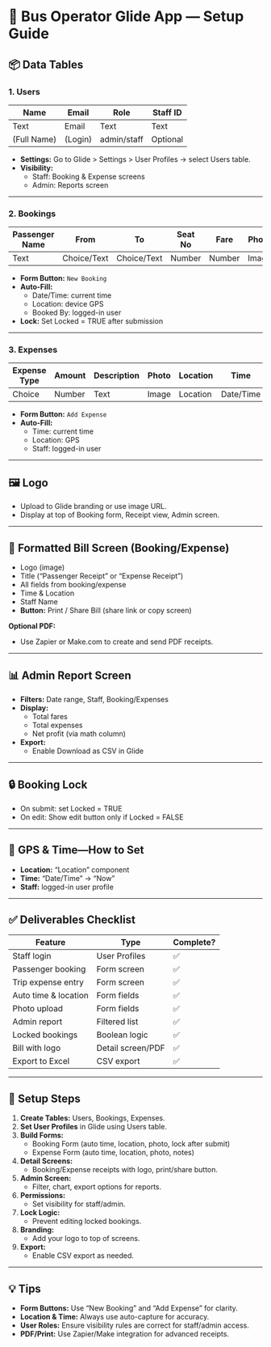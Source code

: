 # 🚌 Bus Operator Glide App — Setup Guide

## 📦 Data Tables

### 1. Users
| Name      | Email      | Role   | Staff ID   |
|-----------|------------|--------|------------|
| Text      | Email      | Text   | Text       |
| (Full Name) | (Login)  | admin/staff | Optional  |

- **Settings:** Go to Glide > Settings > User Profiles → select Users table.
- **Visibility:**  
  - Staff: Booking & Expense screens  
  - Admin: Reports screen

---

### 2. Bookings
| Passenger Name | From  | To    | Seat No | Fare | Photo | Location | Time | Booked By | Locked |
|----------------|-------|-------|---------|------|-------|----------|------|-----------|--------|
| Text           | Choice/Text | Choice/Text | Number  | Number | Image | Location | Date/Time | Email | Boolean |

- **Form Button:** `New Booking`
- **Auto-Fill:**  
  - Date/Time: current time  
  - Location: device GPS  
  - Booked By: logged-in user  
- **Lock:** Set Locked = TRUE after submission

---

### 3. Expenses
| Expense Type | Amount | Description | Photo | Location | Time | Staff |
|--------------|--------|-------------|-------|----------|------|-------|
| Choice       | Number | Text        | Image | Location | Date/Time | Email |

- **Form Button:** `Add Expense`
- **Auto-Fill:**  
  - Time: current time  
  - Location: GPS  
  - Staff: logged-in user

---

## 🖼️ Logo
- Upload to Glide branding or use image URL.
- Display at top of Booking form, Receipt view, Admin screen.

---

## 🧾 Formatted Bill Screen (Booking/Expense)
- Logo (image)
- Title (“Passenger Receipt” or “Expense Receipt”)
- All fields from booking/expense
- Time & Location
- Staff Name
- **Button:** Print / Share Bill (share link or copy screen)

**Optional PDF:**
- Use Zapier or Make.com to create and send PDF receipts.

---

## 📊 Admin Report Screen
- **Filters:** Date range, Staff, Booking/Expenses
- **Display:**  
  - Total fares  
  - Total expenses  
  - Net profit (via math column)
- **Export:**  
  - Enable Download as CSV in Glide

---

## 🔒 Booking Lock
- On submit: set Locked = TRUE
- On edit: Show edit button only if Locked = FALSE

---

## 📍 GPS & Time—How to Set
- **Location:** “Location” component
- **Time:** “Date/Time” → “Now”
- **Staff:** logged-in user profile

---

## ✅ Deliverables Checklist
| Feature                   | Type              | Complete? |
|---------------------------|-------------------|-----------|
| Staff login               | User Profiles     | ✅        |
| Passenger booking         | Form screen       | ✅        |
| Trip expense entry        | Form screen       | ✅        |
| Auto time & location      | Form fields       | ✅        |
| Photo upload              | Form fields       | ✅        |
| Admin report              | Filtered list     | ✅        |
| Locked bookings           | Boolean logic     | ✅        |
| Bill with logo            | Detail screen/PDF | ✅        |
| Export to Excel           | CSV export        | ✅        |

---

## 🚀 Setup Steps

1. **Create Tables:** Users, Bookings, Expenses.
2. **Set User Profiles** in Glide using Users table.
3. **Build Forms:**  
   - Booking Form (auto time, location, photo, lock after submit)  
   - Expense Form (auto time, location, photo, notes)
4. **Detail Screens:**  
   - Booking/Expense receipts with logo, print/share button.
5. **Admin Screen:**  
   - Filter, chart, export options for reports.
6. **Permissions:**  
   - Set visibility for staff/admin.
7. **Lock Logic:**  
   - Prevent editing locked bookings.
8. **Branding:**  
   - Add your logo to top of screens.
9. **Export:**  
   - Enable CSV export as needed.

---

## 💡 Tips

- **Form Buttons:** Use “New Booking” and “Add Expense” for clarity.
- **Location & Time:** Always use auto-capture for accuracy.
- **User Roles:** Ensure visibility rules are correct for staff/admin access.
- **PDF/Print:** Use Zapier/Make integration for advanced receipts.
